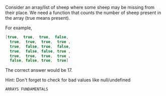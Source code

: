 ﻿Consider an array/list of sheep where some sheep may be missing from their place. We need a function that counts the number of sheep present in the array (true means present).

For example,

````csharp
[true,  true,  true,  false,
  true,  true,  true,  true ,
  true,  false, true,  false,
  true,  false, false, true ,
  true,  true,  true,  true ,
  false, false, true,  true]
````
The correct answer would be 17.

Hint: Don't forget to check for bad values like null/undefined

``ARRAYS FUNDAMENTALS``